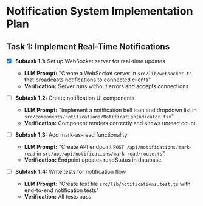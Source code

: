 # Notification System Implementation Plan

## Task 1: Implement Real-Time Notifications
- [x] **Subtask 1.1:** Set up WebSocket server for real-time updates
  - **LLM Prompt:** "Create a WebSocket server in `src/lib/websocket.ts` that broadcasts notifications to connected clients"
  - **Verification:** Server runs without errors and accepts connections

- [ ] **Subtask 1.2:** Create notification UI components
  - **LLM Prompt:** "Implement a notification bell icon and dropdown list in `src/components/notifications/NotificationIndicator.tsx`"
  - **Verification:** Component renders correctly and shows unread count

- [ ] **Subtask 1.3:** Add mark-as-read functionality
  - **LLM Prompt:** "Create API endpoint `POST /api/notifications/mark-read` in `src/app/api/notifications/mark-read/route.ts`"
  - **Verification:** Endpoint updates readStatus in database

- [ ] **Subtask 1.4:** Write tests for notification flow
  - **LLM Prompt:** "Create test file `src/lib/notifications.test.ts` with end-to-end notification tests"
  - **Verification:** All tests pass